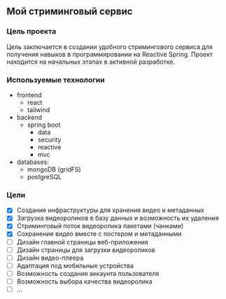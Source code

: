 ## Мой стриминговый сервис

### Цель проекта
Цель заключается в создании удобного стримингового сервиса для получения навыков в программировании на Reactive Spring. Проект находится на начальных этапах в активной разработке.

### Используемые технологии
+ frontend
  + react
  + tailwind
+ backend
  + spring boot
    + data
    + security
    + reactive
    + mvc
+ databases:
    + mongoDB (gridFS)
    + postgreSQL

### Цели
- [x] Создание инфраструктуры для хранения видео и метаданных
- [x] Загрузка видеороликов в базу данных и возможность их удаления 
- [x] Стриминговый поток видеоролика пакетами (чанками)
- [x] Сохранение видео вместе с постером и метаданными
- [ ] Дизайн главной страницы веб-приложения
- [ ] Дизайн страницы для загрузки видеороликов
- [ ] Дизайн видео-плеера
- [ ] Адаптация под мобильные устройства
- [ ] Возможность создания аккаунта пользователя
- [ ] Возможность выбора качества видеоролика
- [ ] ...
